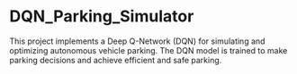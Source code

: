 # DQN_Parking_Simulator
This project implements a Deep Q-Network (DQN) for simulating and optimizing autonomous vehicle parking. The DQN model is trained to make parking decisions and achieve efficient and safe parking.
